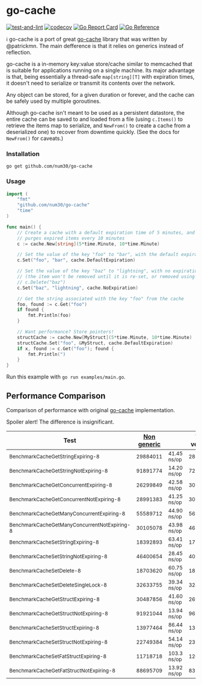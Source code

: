 # go-cache

[![test-and-lint](https://github.com/num30/go-cache/actions/workflows/test.yaml/badge.svg)](https://github.com/num30/go-cache/actions/workflows/test.yaml)
[![codecov](https://codecov.io/gh/num30/go-cache/branch/main/graph/badge.svg?token=FMvJ4TbC2r)](https://codecov.io/gh/num30/go-cache)
[![Go Report Card](https://goreportcard.com/badge/github.com/num30/go-cache)](https://goreportcard.com/report/github.com/num30/go-cache)
[![Go Reference](https://pkg.go.dev/badge/github.com/num30/go-cache.svg)](https://pkg.go.dev/github.com/num30/go-cache)

ℹ️ go-cache is a port of great [go-cache](https://github.com/patrickmn/go-cache) library that was written by @patrickmn. The main defference is that it relies on generics instead of reflection.

go-cache is a  in-memory key:value store/cache similar to memcached that is
suitable for applications running on a single machine. Its major advantage is
that, being essentially a thread-safe `map[string][T]` with expiration
times, it doesn't need to serialize or transmit its contents over the network.

Any object can be stored, for a given duration or forever, and the cache can be
safely used by multiple goroutines.

Although go-cache isn't meant to be used as a persistent datastore, the entire
cache can be saved to and loaded from a file (using `c.Items()` to retrieve the
items map to serialize, and `NewFrom()` to create a cache from a deserialized
one) to recover from downtime quickly. (See the docs for `NewFrom()` for caveats.)

### Installation

`go get github.com/num30/go-cache`

### Usage

```go
import (
	"fmt"
	"github.com/num30/go-cache"
	"time"
)

func main() {
	// Create a cache with a default expiration time of 5 minutes, and which
	// purges expired items every 10 minutes
	c := cache.New[string](5*time.Minute, 10*time.Minute)

	// Set the value of the key "foo" to "bar", with the default expiration time
	c.Set("foo", "bar", cache.DefaultExpiration)

	// Set the value of the key "baz" to "lightning", with no expiration time
	// (the item won't be removed until it is re-set, or removed using
	// c.Delete("baz")
	c.Set("baz", "lightning", cache.NoExpiration)

	// Get the string associated with the key "foo" from the cache
	foo, found := c.Get("foo")
	if found {
		fmt.Println(foo)
	}

	// Want performance? Store pointers!
	structCache := cache.New[MyStruct](5*time.Minute, 10*time.Minute)
	structCache.Set("foo", &MyStruct, cache.DefaultExpiration)
	if x, found := c.Get("foo"); found {
		fmt.Println(")
	}
}
```

Run this example with `go run examples/main.go`.

## Performance Comparison
Comparison of performance with original [go-cache](https://github.com/patrickmn/go-cache) implementation.

Spoiler alert! The difference is insignificant.



| Test                                         |     [Non generic](https://github.com/patrickmn/go-cache)|       |         This version |           |  
|----------------------------------------------|-----------|-------------|-----------|---------------|
| <sub>BenchmarkCacheGetStringExpiring-8            </sub>|  <sub>29884011</sub> | <sub>41.45 ns/op</sub> | <sub>28318041</sub> | <sub>43.31 ns/op</sub> |
| <sub>BenchmarkCacheGetStringNotExpiring-8         </sub>|  <sub>91891774</sub> | <sub>14.20 ns/op</sub> | <sub>72259294</sub> | <sub>14.02 ns/op</sub> |
| <sub>BenchmarkCacheGetConcurrentExpiring-8        </sub>|  <sub>26299849</sub> | <sub>42.58 ns/op</sub> | <sub>30129078</sub> | <sub>39.53 ns/op</sub> |
| <sub>BenchmarkCacheGetConcurrentNotExpiring-8     </sub>|  <sub>28991383</sub> | <sub>41.25 ns/op</sub> | <sub>30760544</sub> | <sub>38.09 ns/op</sub> |
| <sub>BenchmarkCacheGetManyConcurrentExpiring-8    </sub>|  <sub>55589712</sub> | <sub>44.90 ns/op</sub> | <sub>56991110</sub> | <sub>38.86 ns/op</sub> |
| <sub>BenchmarkCacheGetManyConcurrentNotExpiring-8 </sub>|  <sub>30105078</sub> | <sub>43.98 ns/op</sub> | <sub>46270045</sub> | <sub>41.54 ns/op</sub> |
| <sub>BenchmarkCacheSetStringExpiring-8            </sub>|  <sub>18392893</sub> | <sub>63.41 ns/op</sub> | <sub>17788724</sub> | <sub>61.42 ns/op</sub> |
| <sub>BenchmarkCacheSetStringNotExpiring-8         </sub>|  <sub>46400654</sub> | <sub>28.45 ns/op</sub> | <sub>40226074</sub> | <sub>27.41 ns/op</sub> |
| <sub>BenchmarkCacheSetDelete-8                    </sub>|  <sub>18703620</sub> | <sub>60.75 ns/op</sub> | <sub>18270448</sub> | <sub>59.90 ns/op</sub> |
| <sub>BenchmarkCacheSetDeleteSingleLock-8          </sub>|  <sub>32633755</sub> | <sub>39.34 ns/op</sub> | <sub>32415156</sub> | <sub>36.96 ns/op</sub> |
| <sub>BenchmarkCacheGetStructExpiring-8            </sub>|  <sub>30487856</sub> | <sub>41.60 ns/op</sub> | <sub>26925226</sub> | <sub>40.55 ns/op</sub> |
| <sub>BenchmarkCacheGetStructNotExpiring-8         </sub>|  <sub>91921044</sub> | <sub>13.94 ns/op</sub> | <sub>96379750</sub> | <sub>13.08 ns/op</sub> |
| <sub>BenchmarkCacheSetStructExpiring-8            </sub>|  <sub>13977464</sub> | <sub>86.44 ns/op</sub> | <sub>13364509</sub> | <sub>87.69 ns/op</sub> |
| <sub>BenchmarkCacheSetStructNotExpiring-8         </sub>|  <sub>22749384</sub> | <sub>54.14 ns/op</sub> | <sub>23207397</sub> | <sub>52.58 ns/op</sub> |
| <sub>BenchmarkCacheSetFatStructExpiring-8         </sub>|  <sub>11718718</sub> | <sub>103.3 ns/op</sub> | <sub>12051895</sub> | <sub>102.3 ns/op</sub> |
| <sub>BenchmarkCacheGetFatStructNotExpiring-8      </sub>|  <sub>88695709</sub> | <sub>13.92 ns/op</sub> | <sub>83220014</sub> | <sub>13.76 ns/op</sub> |

